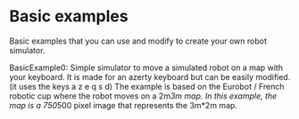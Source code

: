 # Basic examples
 Basic examples that you can use and modify to create your own robot simulator.

 BasicExample0:
 Simple simulator to move a simulated robot on a map with your keyboard.
 It is made for an azerty keyboard but can be easily modified. (it uses the keys a z e q s d)
 The example is based on the Eurobot / French robotic cup where the robot moves on a 2m*3m map.
 In this example, the map is a 750*500 pixel image that represents the 3m*2m map.